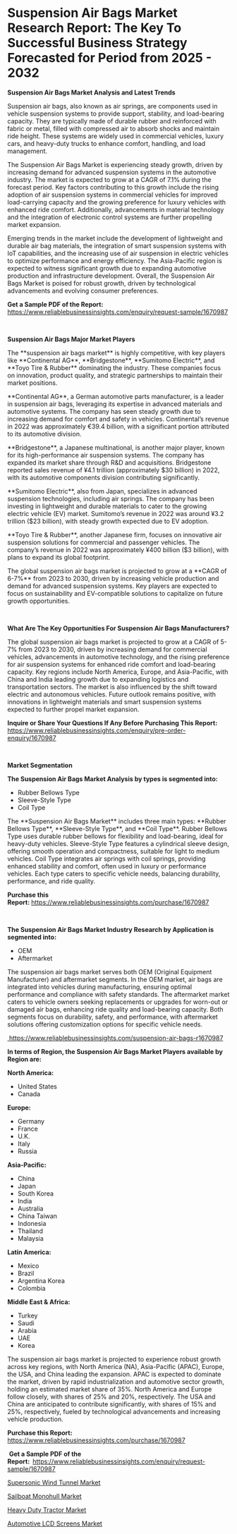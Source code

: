 <p><h1>Suspension Air Bags Market Research Report: The Key To Successful Business Strategy Forecasted for Period from 2025 - 2032</h1></p><p><strong>Suspension Air Bags Market Analysis and Latest Trends</strong></p>
<p><p>Suspension air bags, also known as air springs, are components used in vehicle suspension systems to provide support, stability, and load-bearing capacity. They are typically made of durable rubber and reinforced with fabric or metal, filled with compressed air to absorb shocks and maintain ride height. These systems are widely used in commercial vehicles, luxury cars, and heavy-duty trucks to enhance comfort, handling, and load management.</p><p>The Suspension Air Bags Market is experiencing steady growth, driven by increasing demand for advanced suspension systems in the automotive industry. The market is expected to grow at a CAGR of 7.1% during the forecast period. Key factors contributing to this growth include the rising adoption of air suspension systems in commercial vehicles for improved load-carrying capacity and the growing preference for luxury vehicles with enhanced ride comfort. Additionally, advancements in material technology and the integration of electronic control systems are further propelling market expansion.</p><p>Emerging trends in the market include the development of lightweight and durable air bag materials, the integration of smart suspension systems with IoT capabilities, and the increasing use of air suspension in electric vehicles to optimize performance and energy efficiency. The Asia-Pacific region is expected to witness significant growth due to expanding automotive production and infrastructure development. Overall, the Suspension Air Bags Market is poised for robust growth, driven by technological advancements and evolving consumer preferences.</p></p>
<p><strong>Get a Sample PDF of the Report:&nbsp;</strong> <a href="https://www.reliablebusinessinsights.com/enquiry/request-sample/1670987?utm_campaign=100&utm_medium=2&utm_source=Github&utm_content=ia&utm_term=23012025&utm_id=suspension-air-bags">https://www.reliablebusinessinsights.com/enquiry/request-sample/1670987</a></p>
<p>&nbsp;</p>
<p><strong>Suspension Air Bags Major Market Players</strong></p>
<p><p>The **suspension air bags market** is highly competitive, with key players like **Continental AG**, **Bridgestone**, **Sumitomo Electric**, and **Toyo Tire & Rubber** dominating the industry. These companies focus on innovation, product quality, and strategic partnerships to maintain their market positions.</p><p>**Continental AG**, a German automotive parts manufacturer, is a leader in suspension air bags, leveraging its expertise in advanced materials and automotive systems. The company has seen steady growth due to increasing demand for comfort and safety in vehicles. Continental’s revenue in 2022 was approximately €39.4 billion, with a significant portion attributed to its automotive division.</p><p>**Bridgestone**, a Japanese multinational, is another major player, known for its high-performance air suspension systems. The company has expanded its market share through R&D and acquisitions. Bridgestone reported sales revenue of ¥4.1 trillion (approximately $30 billion) in 2022, with its automotive components division contributing significantly.</p><p>**Sumitomo Electric**, also from Japan, specializes in advanced suspension technologies, including air springs. The company has been investing in lightweight and durable materials to cater to the growing electric vehicle (EV) market. Sumitomo’s revenue in 2022 was around ¥3.2 trillion ($23 billion), with steady growth expected due to EV adoption.</p><p>**Toyo Tire & Rubber**, another Japanese firm, focuses on innovative air suspension solutions for commercial and passenger vehicles. The company’s revenue in 2022 was approximately ¥400 billion ($3 billion), with plans to expand its global footprint.</p><p>The global suspension air bags market is projected to grow at a **CAGR of 6-7%** from 2023 to 2030, driven by increasing vehicle production and demand for advanced suspension systems. Key players are expected to focus on sustainability and EV-compatible solutions to capitalize on future growth opportunities.</p></p>
<p>&nbsp;</p>
<p><strong>What Are The Key Opportunities For Suspension Air Bags Manufacturers?</strong></p>
<p><p>The global suspension air bags market is projected to grow at a CAGR of 5-7% from 2023 to 2030, driven by increasing demand for commercial vehicles, advancements in automotive technology, and the rising preference for air suspension systems for enhanced ride comfort and load-bearing capacity. Key regions include North America, Europe, and Asia-Pacific, with China and India leading growth due to expanding logistics and transportation sectors. The market is also influenced by the shift toward electric and autonomous vehicles. Future outlook remains positive, with innovations in lightweight materials and smart suspension systems expected to further propel market expansion.</p></p>
<p><strong>Inquire or Share Your Questions If Any Before Purchasing This Report:</strong> <a href="https://www.reliablebusinessinsights.com/enquiry/pre-order-enquiry/1670987?utm_campaign=100&utm_medium=2&utm_source=Github&utm_content=ia&utm_term=23012025&utm_id=suspension-air-bags">https://www.reliablebusinessinsights.com/enquiry/pre-order-enquiry/1670987</a></p>
<p>&nbsp;</p>
<p><strong>Market Segmentation</strong></p>
<p><strong>The Suspension Air Bags Market Analysis by types is segmented into:</strong></p>
<p><ul><li>Rubber Bellows Type</li><li>Sleeve-Style Type</li><li>Coil Type</li></ul></p>
<p><p>The **Suspension Air Bags Market** includes three main types: **Rubber Bellows Type**, **Sleeve-Style Type**, and **Coil Type**. Rubber Bellows Type uses durable rubber bellows for flexibility and load-bearing, ideal for heavy-duty vehicles. Sleeve-Style Type features a cylindrical sleeve design, offering smooth operation and compactness, suitable for light to medium vehicles. Coil Type integrates air springs with coil springs, providing enhanced stability and comfort, often used in luxury or performance vehicles. Each type caters to specific vehicle needs, balancing durability, performance, and ride quality.</p></p>
<p><strong>Purchase this Report:&nbsp;</strong><a href="https://www.reliablebusinessinsights.com/purchase/1670987?utm_campaign=100&utm_medium=2&utm_source=Github&utm_content=ia&utm_term=23012025&utm_id=suspension-air-bags">https://www.reliablebusinessinsights.com/purchase/1670987</a></p>
<p>&nbsp;</p>
<p><strong>The Suspension Air Bags Market Industry Research by Application is segmented into:</strong></p>
<p><ul><li>OEM</li><li>Aftermarket</li></ul></p>
<p><p>The suspension air bags market serves both OEM (Original Equipment Manufacturer) and aftermarket segments. In the OEM market, air bags are integrated into vehicles during manufacturing, ensuring optimal performance and compliance with safety standards. The aftermarket market caters to vehicle owners seeking replacements or upgrades for worn-out or damaged air bags, enhancing ride quality and load-bearing capacity. Both segments focus on durability, safety, and performance, with aftermarket solutions offering customization options for specific vehicle needs.</p></p>
<p><a href="https://www.reliablebusinessinsights.com/suspension-air-bags-r1670987?utm_campaign=100&utm_medium=2&utm_source=Github&utm_content=ia&utm_term=23012025&utm_id=suspension-air-bags">&nbsp;https://www.reliablebusinessinsights.com/suspension-air-bags-r1670987</a></p>
<p><strong>In terms of Region, the Suspension Air Bags Market Players available by Region are:</strong></p>
<p>
    <p> <strong> North America: </strong>
        <ul>
            <li>United States</li>
            <li>Canada</li>
        </ul>
        </p> 
    <p> <strong> Europe: </strong>
        <ul>
            <li>Germany</li>
            <li>France</li>
            <li>U.K.</li>
            <li>Italy</li>
            <li>Russia</li>
        </ul>
        </p> 
    <p> <strong> Asia-Pacific: </strong>
        <ul>
            <li>China</li>
            <li>Japan</li>
            <li>South Korea</li>
            <li>India</li>
            <li>Australia</li>
            <li>China Taiwan</li>
            <li>Indonesia</li>
            <li>Thailand</li>
            <li>Malaysia</li>
        </ul>
        </p> 
    <p> <strong> Latin America: </strong>
        <ul>
            <li>Mexico</li>
            <li>Brazil</li>
            <li>Argentina Korea</li>
            <li>Colombia</li>
        </ul>
        </p> 
    <p> <strong> Middle East & Africa: </strong>
        <ul>
            <li>Turkey</li>
            <li>Saudi</li>
            <li>Arabia</li>
            <li>UAE</li>
            <li>Korea</li>
        </ul>
    </p>
    </p>
<p><p>The suspension air bags market is projected to experience robust growth across key regions, with North America (NA), Asia-Pacific (APAC), Europe, the USA, and China leading the expansion. APAC is expected to dominate the market, driven by rapid industrialization and automotive sector growth, holding an estimated market share of 35%. North America and Europe follow closely, with shares of 25% and 20%, respectively. The USA and China are anticipated to contribute significantly, with shares of 15% and 25%, respectively, fueled by technological advancements and increasing vehicle production.</p></p>
<p><strong>Purchase this Report: </strong><a href="https://www.reliablebusinessinsights.com/purchase/1670987?utm_campaign=100&utm_medium=2&utm_source=Github&utm_content=ia&utm_term=23012025&utm_id=suspension-air-bags">https://www.reliablebusinessinsights.com/purchase/1670987</a></p>
<p>&nbsp;<strong>Get a Sample PDF of the Report:&nbsp;&nbsp;</strong><a href="https://www.reliablebusinessinsights.com/enquiry/request-sample/1670987?utm_campaign=100&utm_medium=2&utm_source=Github&utm_content=ia&utm_term=23012025&utm_id=suspension-air-bags">https://www.reliablebusinessinsights.com/enquiry/request-sample/1670987</a></p>
<p><strong></strong></p>
<p><p><a href="https://github.com/tanekacalderon743/Market-Research-Report-List-1/blob/main/supersonic-wind-tunnel-market.md?utm_campaign=100&utm_medium=2&utm_source=Github&utm_content=ia&utm_term=23012025&utm_id=suspension-air-bags">Supersonic Wind Tunnel Market</a></p><p><a href="https://github.com/klaassenmackenzie6/Market-Research-Report-List-1/blob/main/sailboat-monohull-market.md?utm_campaign=100&utm_medium=2&utm_source=Github&utm_content=ia&utm_term=23012025&utm_id=suspension-air-bags">Sailboat Monohull Market</a></p><p><a href="https://github.com/crosejeanetta00360/Market-Research-Report-List-1/blob/main/heavy-duty-tractor-market.md?utm_campaign=100&utm_medium=2&utm_source=Github&utm_content=ia&utm_term=23012025&utm_id=suspension-air-bags">Heavy Duty Tractor Market</a></p><p><a href="https://github.com/lvaill871987/Market-Research-Report-List-1/blob/main/automotive-lcd-screens-market.md?utm_campaign=100&utm_medium=2&utm_source=Github&utm_content=ia&utm_term=23012025&utm_id=suspension-air-bags">Automotive LCD Screens Market</a></p></p>